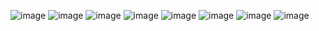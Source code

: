 ![image](https://github.com/kathryntoney/kathryntoney/assets/127783825/a34d2e6d-f9cc-4d06-b7bf-bd3e6f6be122)
![image](https://github.com/kathryntoney/kathryntoney/assets/127783825/70a1dc09-24e2-4602-a9bf-3c5dc2f79740) ![image](https://github.com/kathryntoney/kathryntoney/assets/127783825/8aa075ef-f4e9-4dc3-bb52-d7be3cddc36d) ![image](https://github.com/kathryntoney/kathryntoney/assets/127783825/eb0d3d0a-be57-47e8-b63d-b44559aa8d54) ![image](https://github.com/kathryntoney/kathryntoney/assets/127783825/b81d33e7-2ac3-4ab4-9cc9-a239c0219526) ![image](https://github.com/kathryntoney/kathryntoney/assets/127783825/006b206e-43b1-487f-8dfb-16bdec74430e) ![image](https://github.com/kathryntoney/kathryntoney/assets/127783825/e0866dd1-571e-4c94-9c3e-d5395c418f55) ![image](https://github.com/kathryntoney/kathryntoney/assets/127783825/6a2ba5d6-3117-4357-b9c8-2fabf7292d10)







